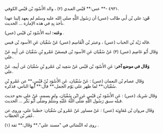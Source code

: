 ٤٩٣١ -** عس:** قَيْس العبدي (٢) ، والد الأَسْوَد بْن قَيْس الكوفي.

**عَن:** علي بْن أَبي طالب (عس) أن رَسُول اللَّهِ صلى الله عليه وسلم لم يعهد إلينا عهدا نأخذ بِهِ في هذه الإمارة ... الحديث.

**وعَنه:** ابنه الأَسْوَد بْن قَيْس (عس) .

قاله زَيْد بْن الحباب (عس) ، وعبثر بْن الْقَاسِم (عس) عَنْ سُفْيَان عَنِ الأسود بْن قيس.

وَقَال أَبُو عَاصِم (عس) (٣) عَنْ سُفْيَان عَنِ الأسود بْن قيسعَنْ عَمْرو بْنِ سُفْيَانَ عَن أَبِيهِ عَنْ علي.

**وَقَال في موضع آخر:** عَنِ الأَسْوَد بْن قَيْس عَنْ سَعِيد بْن عَمْرو بْنِ سُفْيَانَ عَن أَبِيهِ، عَنْ علي.

وَقَال عصام بْن النعمان (عس) : عَنْ سُفْيَان، عَنِ الأَسْوَد بْنُ قَيْسٍ،** عن عَمْرو بْنِ سُفْيَان:** لما ظهر علي يَوْم الجمل،** قال:** أيها الناس، فذكره.

وَقَال شَرِيك (عس) : عَنِ الأَسْوَد بْن قَيْس عَنِ ابْن سُفْيَان، ولم يسمه، عَنْ علي نحو حديث قبله سبق رَسُول اللَّهِ صَلَّى اللَّهُ عَلَيْهِ وسَلَّمَ وصَلَّى أَبُو بَكْر ... الحديث.

وَقَال مروان بْن مُعَاوِيَة (عس) : عَنْ مساور عَنْ عَمْرو بْن سُفْيَان: خطبنا علي، وروى عن عُمَر بْن الخطاب.

روى له النَّسَائي في "مسند علي"،** وَقَال:** ثقة (١) .
